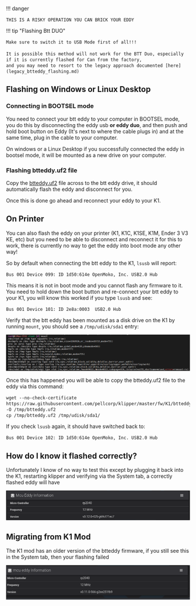 !!! danger

    THIS IS A RISKY OPERATION YOU CAN BRICK YOUR EDDY

!!! tip "Flashing Btt DUO"

    Make sure to switch it to USB Mode first of all!!!

    It is possible this method will not work for the BTT Duo, especially if it is currently flashed for Can from the factory, 
    and you may need to resort to the legacy approach documented [here](legacy_btteddy_flashing.md)


## Flashing on Windows or Linux Desktop

### Connecting in BOOTSEL mode

You need to connect your btt eddy to your computer in BOOTSEL mode, you do this by disconnecting the eddy usb **or eddy duo**, and then push and hold boot button on Eddy (It's next to where the cable plugs in) and at the same time, plug in the cable to your computer.

On windows or a Linux Desktop if you successfully connected the eddy in bootsel mode, it will be mounted as a new drive on your computer.

### Flashing btteddy.uf2 file

Copy the [btteddy.uf2](https://raw.githubusercontent.com/pellcorp/klipper/master/fw/K1/btteddy.uf2) file across to the btt eddy drive, it should automatically flash the eddy and disconnect for you.

Once this is done go ahead and reconnect your eddy to your K1.

## On Printer

You can also flash the eddy on your printer (K1, K1C, K1SE, K1M, Ender 3 V3 KE, etc) but you need to be able to disconnect and reconnect it for this to work, there is currently no way to get the eddy into boot mode any other way!

So by default when connecting the btt eddy to the K1, `lsusb` will report:

```
Bus 001 Device 099: ID 1d50:614e OpenMoko, Inc. USB2.0 Hub
```

This means it is not in boot mode and you cannot flash any firmware to it.  You need to hold down the boot button and re-connect your btt eddy to your K1, you will know this worked if you type `lsusb` and see:

```
Bus 001 Device 101: ID 2e8a:0003  USB2.0 Hub
```

Verify that the btt eddy has been mounted as a disk drive on the K1 by running `mount`, you should see a `/tmp/udisk/sda1` entry:

![image](assets/images/btteddy_mount.png)

Once this has happened you will be able to copy the btteddy.uf2 file to the eddy via this command:

```
wget --no-check-certificate https://raw.githubusercontent.com/pellcorp/klipper/master/fw/K1/btteddy.uf2 -O /tmp/btteddy.uf2
cp /tmp/btteddy.uf2 /tmp/udisk/sda1/
```

If you check `lsusb` again, it should have switched back to:

```
Bus 001 Device 102: ID 1d50:614e OpenMoko, Inc. USB2.0 Hub
```

## How do I know it flashed correctly?

Unfortunately I know of no way to test this except by plugging it back into the K1, restarting klipper and verifying via the System tab, a correctly flashed eddy will have 

![image](assets/images/eddy-ng-version.png)

## Migrating from K1 Mod 

The K1 mod has an older version of the btteddy firmware, if you still see this in the System tab, then your flashing failed

![image](assets/images/old_mcu_eddy.png)
